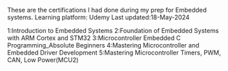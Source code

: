 These are the certifications I had done during my prep for Embedded systems.
Learning platform: Udemy
Last updated:18-May-2024

  1:Introduction to Embedded Systems
  2:Foundation of Embedded Systems with ARM Cortex and STM32
  3:Microcontroller Embedded C Programming_Absolute Beginners
  4:Mastering Microcontroller and Embedded Driver Development
  5:Mastering Microcontroller Timers, PWM, CAN, Low Power(MCU2)
